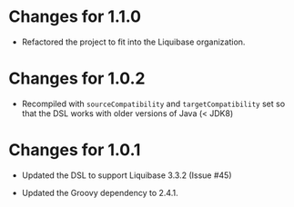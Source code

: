 Changes for 1.1.0
=================
- Refactored the project to fit into the Liquibase organization.

Changes for 1.0.2
=================
- Recompiled with ```sourceCompatibility``` and ```targetCompatibility``` set
  so that the DSL works with older versions of Java (< JDK8)

Changes for 1.0.1
=================
- Updated the DSL to support Liquibase 3.3.2 (Issue #45)

- Updated the Groovy dependency to 2.4.1. 
